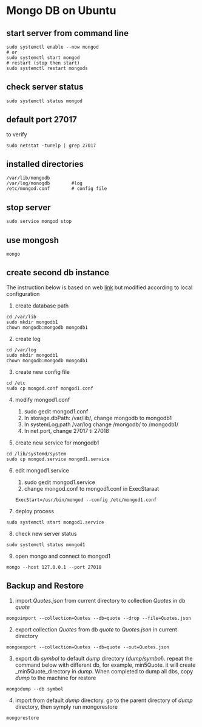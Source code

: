 # Mongo DB on Ubuntu

## start server from command line
```
sudo systemctl enable --now mongod
# or
sudo systemctl start mongod
# restart (stop then start)
sudo systemctl restart mongods
```

## check server status
```
sudo systemctl status mongod
```
## default port 27017
to verify
```
sudo netstat -tunelp | grep 27017
```
## installed directories
```
/var/lib/mongodb
/var/log/monogdb        #log
/etc/mongod.conf        # config file
```
## stop server
```
sudo service mongod stop
```
## use mongosh
```
mongo
```

## create second db instance
The instruction below is based on web [link](https://medium.com/@akshay2gud/creating-multiple-instances-of-mongodb-on-server-and-setting-replication-of-database-5ead59e1e4d4) but modified according to local configuration

1. create database path
```
cd /var/lib
sudo mkdir mongodb1
chown mongodb:mongodb mongodb1
```
2. create log
```
cd /var/log
sudo mkdir mongodb1
chown mongodb:mongodb mongodb1
```
3. create new config file
```
cd /etc
sudo cp mongod.conf mongod1.conf
```

4. modify mongod1.conf
    1. sudo gedit mongod1.conf
    2. In storage.dbPath: /var/lib/, change mongodb to mongodb1
    3. In systemLog.path /var/log change /mongodb/ to /mongodb1/
    4. In net.port, change 27017 ti 27018


5. create new service for mongodb1
```
cd /lib/systemd/system
sudo cp mongod.service mongod1.service
```
6. edit mongod1.service
    1. sudo gedit mongod1.service
    2. change mongod.conf to mongod1.conf in ExecStaraat
    ```
    ExecStart=/usr/bin/mongod --config /etc/mongod1.conf
    ```

7. deploy process
```
sudo systemctl start mongod1.service
```
8. check new server status
```
sudo systemctl status mongod1
```
9. open mongo and connect to mongod1
```
mongo --host 127.0.0.1 --port 27018
```

## Backup and Restore

1. import _Quotes.json_ from current directory to collection _Quotes_ in db _quote_
```
mongoimport --collection=Quotes --db=quote --drop --file=Quotes.json
```

2. export collection _Quotes_ from db _quote_ to _Quotes.json_ in current directory
```
mongoexport --collection=Quotes --db=quote --out=Quotes.json
```

3. export db _symbol_ to default _dump_ directory (_dump/symbol_). repeat the command below with different db, for example, min5Quote. it will create _min5Quote_directory in _dump_. When completed to dump all dbs, copy _dump_ to the machine for restore
```
mongodump --db symbol
```

4. import from default _dump_ directory. go to the parent directory of _dump_ directory, then symply run mongorestore
```
mongorestore 
```


